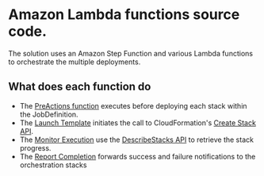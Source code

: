 # Amazon Lambda functions source code.

The solution uses an Amazon Step Function and various Lambda functions to orchestrate the multiple deployments.

## What does each function do

- The [PreActions function](preaction) executes before deploying each stack within the JobDefinition.
- The [Launch Template](launch) initiates the call to CloudFormation's [Create Stack API](https://docs.aws.amazon.com/AWSCloudFormation/latest/APIReference/API_CreateStack.html).
- The [Monitor Execution](monitor) use the [DescribeStacks API](https://docs.aws.amazon.com/AWSCloudFormation/latest/APIReference/API_DescribeStacks.html) to retrieve the stack progress.
- The [Report Completion](complete) forwards success and failure notifications to the orchestration stacks
